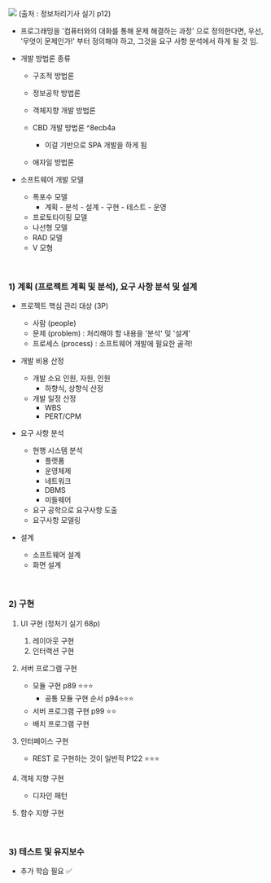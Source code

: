 

![](https://i.imgur.com/lw7s50b.png)
(출처 : 정보처리기사 실기 p12)


- 프로그래밍을 '컴퓨터와의 대화를 통해 문제 해결하는 과정' 으로 정의한다면, 우선, '무엇이 문제인가!' 부터 정의해야 하고, 그것을 요구 사항 분석에서 하게 될 것 임. 


- 개발 방법론 종류 
	- 구조적 방법론
	- 정보공학 방법론
	- 객체지향 개발 방법론
	- CBD 개발 방법론 ^8ecb4a
		- 이걸 기반으로 SPA 개발을 하게 됨

	- 애자일 방법론



- 소프트웨어 개발 모델 
	- 폭포수 모델
		- 계획 - 분석 - 설계 - 구현 - 테스트 - 운영 
	- 프로토타이핑 모델
	- 나선형 모델
	- RAD 모델
	- V 모형


<br>

### 1) 계획 (프로젝트 계획 및 분석), 요구 사항 분석 및 설계 


- 프로젝트 핵심 관리 대상 (3P)
	- 사람 (people) 
	- 문제 (problem) : 처리해야 할 내용을 '분석' 및 '설계'
	- 프로세스 (process) : 소프트웨어 개발에 필요한 골격! 

- 개발 비용 산정
	- 개발 소요 인원, 자원, 인원 
		- 하향식, 상향식 산정 
	- 개발 일정 산정 
		- WBS 
		- PERT/CPM

- 요구 사항 분석
	- 현행 시스템 분석
		- 플랫폼 
		- 운영체제
		- 네트워크
		- DBMS
		- 미들웨어
	- 요구 공학으로 요구사항 도출
	- 요구사항 모델링 


- 설계 
	- 소프트웨어 설계 
	- 화면 설계 


<br>

### 2) 구현 

1. UI 구현 (정처기 실기 68p)
	1. 레이아웃 구현 
	2. 인터랙션 구현 


2. 서버 프로그램 구현 
	- 모듈 구현 p89 ⭐⭐⭐ 
		- 공통 모듈 구현 순서 p94⭐⭐⭐ 
	- 서버 프로그램 구현 p99 ⭐⭐ 
	- 배치 프로그램 구현


3. 인터페이스 구현 
	- REST 로 구현하는 것이 일반적 P122 ⭐⭐⭐


4. 객체 지향 구현 
	- 디자인 패턴 


5. 함수 지향 구현 


<br>

### 3) 테스트 및 유지보수 
- 추가 학습 필요 ✅ 
